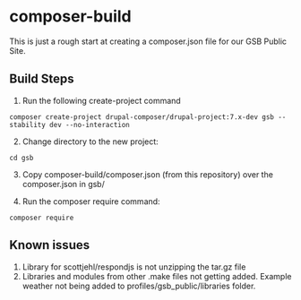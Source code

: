 # composer-build

This is just a rough start at creating a composer.json file for our GSB Public Site.

## Build Steps

1) Run the following create-project command
```
composer create-project drupal-composer/drupal-project:7.x-dev gsb --stability dev --no-interaction
```

2) Change directory to the new project:
```
cd gsb
```

3) Copy composer-build/composer.json (from this repository) over the composer.json in gsb/

4) Run the composer require command:
```
composer require
```

## Known issues

1) Library for scottjehl/respondjs is not unzipping the tar.gz file
1) Libraries and modules from other .make files not getting added. Example weather not being added to profiles/gsb_public/libraries folder.
